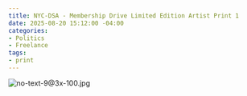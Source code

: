 ```yaml
---
title: NYC-DSA - Membership Drive Limited Edition Artist Print 1
date: 2025-08-20 15:12:00 -04:00
categories:
- Politics
- Freelance
tags:
- print
---
```


![no-text-9@3x-100.jpg](/uploads/no-text-9@3x-100.jpg)